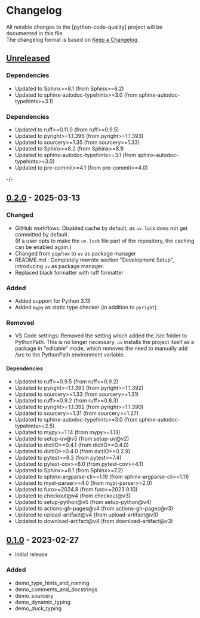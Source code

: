 # Changelog

All notable changes to the [python-code-quality] project will be documented in this file.<br>
The changelog format is based on [Keep a Changelog](https://keepachangelog.com/en/1.0.0/).

## [Unreleased]

### Dependencies
* Updated to Sphinx>=8.1  (from Sphinx>=8.2)
* Updated to sphinx-autodoc-typehints>=3.0  (from sphinx-autodoc-typehints>=3.1)

### Dependencies
* Updated to ruff>=0.11.0  (from ruff>=0.9.5)
* Updated to pyright>=1.1.396  (from pyright>=1.1.393)
* Updated to sourcery>=1.35  (from sourcery>=1.33)
* Updated to Sphinx>=8.2  (from Sphinx>=8.1)
* Updated to sphinx-autodoc-typehints>=3.1  (from sphinx-autodoc-typehints>=3.0)
* Updated to pre-commit>=4.1  (from pre-commit>=4.0)

-/-


## [0.2.0] - 2025-03-13

### Changed
* GitHub workflows: Disabled cache by default, as `uv.lock` does not get committed by default. <br>
(If a user opts to make the `uv.lock` file part of the repository, the caching can be enabled again.)
* Changed from `pip`/`tox` to `uv` as package manager
* README.md : Completely rewrote section "Development Setup", introducing `uv` as package manager.
* Replaced black formatter with ruff formatter

### Added
* Added support for Python 3.13
* Added `mypy` as static type checker (in addition to `pyright`)

### Removed
* VS Code settings: Removed the setting which added the /src folder to PythonPath. This is no longer necessary. `uv` installs the project itself as a package in "editable" mode, which removes the need to manually add /src to the PythonPath environment variable.

#### Dependencies
* Updated to ruff>=0.9.5  (from ruff>=0.9.2)
* Updated to pyright>=1.1.393  (from pyright>=1.1.392)
* Updated to sourcery>=1.33  (from sourcery>=1.31)
* Updated to ruff>=0.9.2  (from ruff>=0.8.3)
* Updated to pyright>=1.1.392  (from pyright>=1.1.390)
* Updated to sourcery>=1.31  (from sourcery>=1.27)
* Updated to sphinx-autodoc-typehints>=3.0  (from sphinx-autodoc-typehints>=2.5)
* Updated to mypy>=1.14  (from mypy>=1.13)
* Updated to setup-uv@v5  (from setup-uv@v2)
* Updated to dictIO>=0.4.1  (from dictIO>=0.4.0)
* Updated to dictIO>=0.4.0  (from dictIO>=0.2.9)
* Updated to pytest>=8.3  (from pytest>=7.4)
* Updated to pytest-cov>=6.0  (from pytest-cov>=4.1)
* Updated to Sphinx>=8.1  (from Sphinx>=7.2)
* Updated to sphinx-argparse-cli>=1.19  (from sphinx-argparse-cli>=1.11)
* Updated to myst-parser>=4.0  (from myst-parser>=2.0)
* Updated to furo>=2024.8  (from furo>=2023.9.10)
* Updated to checkout@v4  (from checkout@v3)
* Updated to setup-python@v5  (from setup-python@v4)
* Updated to actions-gh-pages@v4  (from actions-gh-pages@v3)
* Updated to upload-artifact@v4  (from upload-artifact@v3)
* Updated to download-artifact@v4  (from download-artifact@v3)


## [0.1.0] - 2023-02-27

* Initial release

### Added

* demo_type_hints_and_naming
* demo_comments_and_docstrings
* demo_sourcery
* demo_dynamic_typing
* demo_duck_typing



<!-- Markdown link & img dfn's -->
[unreleased]: https://github.com/ClaasRostock/python-code-quality/compare/v0.2.0...HEAD
[0.2.0]: https://github.com/ClaasRostock/python-code-quality/releases/tag/v0.1.0...v0.2.0
[0.1.0]: https://github.com/ClaasRostock/python-code-quality/releases/tag/v0.1.0
[python_code_quality]: https://github.com/ClaasRostock/python-code-quality
